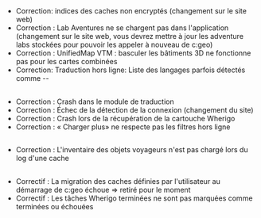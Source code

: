 ##
- Correction: indices des caches non encryptés (changement sur le site web)
- Correction : Lab Aventures ne se chargent pas dans l'application (changement sur le site web, vous devrez mettre à jour les adventure labs stockées pour pouvoir les appeler à nouveau de c:geo)
- Correction : UnifiedMap VTM : basculer les bâtiments 3D ne fonctionne pas pour les cartes combinées
- Correction: Traduction hors ligne: Liste des langages parfois détectés comme --

##
- Correction : Crash dans le module de traduction
- Correction : Échec de la détection de la connexion (changement du site)
- Correction : Crash lors de la récupération de la cartouche Wherigo
- Correction : « Charger plus» ne respecte pas les filtres hors ligne

##
- Correction : L'inventaire des objets voyageurs n'est pas chargé lors du log d'une cache

##
- Correctif : La migration des caches définies par l'utilisateur au démarrage de c:geo échoue => retiré pour le moment
- Correctif : Les tâches Wherigo terminées ne sont pas marquées comme terminées ou échouées





